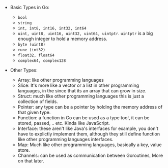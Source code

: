 * Basic Types in Go: 
    - `bool`
    - `string`
    - `int, int8, int16, int32, int64`
    - `uint, uint8, uint16, uint32, uint64, uintptr`.  `uintptr` is a big enough integer to hold a memory address.
    - `byte (uint8)`
    - `rune (int32)`
    - `float32, float64`
    - `complex64, complex128`

* Other Types:
    - Array: like other programming languages
    - Slice: It's more like a vector or a list in other programming languages, in the since that its an array that can grow in size.
    - Struct: much like other programming languages this is just a collection of fields. 
    - Pointer: any type can be a pointer by holding the memory address of that given type.
    - Function: a function in Go can be used as a type too!, it can be stored, passed, .. etc. Kinda like JavaScript.
    - Interface: these aren't like Java's interfaces for example, you don't have to explictly implement them, although they still define function like other programming languages interfaces.
    - Map: Much like other programming languages, basically a key, value store.
    - Channels: can be used as communication between Goroutines, More on that later.

    

